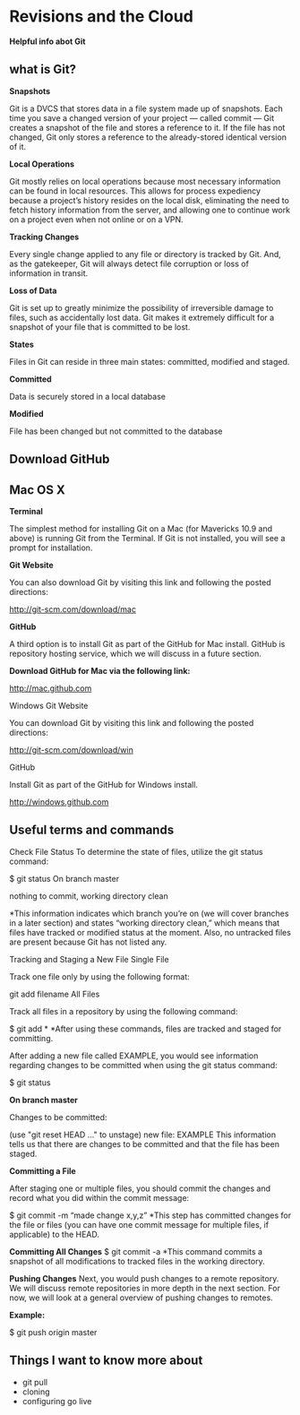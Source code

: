 # Revisions and the Cloud

**Helpful info abot Git**

## what is Git?

**Snapshots**

Git is a DVCS that stores data in a file system made up of snapshots. Each time you save a changed version of your project — called commit — Git creates a snapshot of the file and stores a reference to it. If the file has not changed, Git only stores a reference to the already-stored identical version of it.

**Local Operations**

Git mostly relies on local operations because most necessary information can be found in local resources. This allows for process expediency because a project’s history resides on the local disk, eliminating the need to fetch history information from the server, and allowing one to continue work on a project even when not online or on a VPN.

**Tracking Changes**

Every single change applied to any file or directory is tracked by Git. And, as the gatekeeper, Git will always detect file corruption or loss of information in transit.

**Loss of Data**

Git is set up to greatly minimize the possibility of irreversible damage to files, such as accidentally lost data. Git makes it extremely difficult for a snapshot of your file that is committed to be lost.

**States**

Files in Git can reside in three main states: committed, modified and staged.

**Committed**

Data is securely stored in a local database

**Modified**

File has been changed but not committed to the database

## Download GitHub

## Mac OS X

**Terminal**

The simplest method for installing Git on a Mac (for Mavericks 10.9 and above) is running Git from the Terminal. If Git is not installed, you will see a prompt for installation.

**Git Website**

You can also download Git by visiting this link and following the posted directions:

<http://git-scm.com/download/mac>

**GitHub**

A third option is to install Git as part of the GitHub for Mac install. GitHub is repository hosting service, which we will discuss in a future section.

**Download GitHub for Mac via the following link:**

<http://mac.github.com>

Windows
Git Website

You can download Git by visiting this link and following the posted directions:

<http://git-scm.com/download/win>

GitHub

Install Git as part of the GitHub for Windows install.

<http://windows.github.com>

## Useful terms and commands

Check File Status
To determine the state of files, utilize the git status command:

$ git status
On branch master

nothing to commit, working directory clean

*This information indicates which branch you’re on (we will cover branches in a later section) and states “working directory clean,” which means that files have tracked or modified status at the moment. Also, no untracked files are present because Git has not listed any.

Tracking and Staging a New File
Single File

Track one file only by using the following format:

git add filename
All Files

Track all files in a repository by using the following command:

$ git add *
*After using these commands, files are tracked and staged for committing.

After adding a new file called EXAMPLE, you would see information regarding changes to be committed when using the git status command:

$ git status

**On branch master**

Changes to be committed:

  (use "git reset HEAD ..." to unstage)
new file: EXAMPLE
This information tells us that there are changes to be committed and that the file has been staged.

**Committing a File**

After staging one or multiple files, you should commit the changes and record what you did within the commit message:

$ git commit -m “made change x,y,z”
*This step has committed changes for the file or files (you can have one commit message for multiple files, if applicable) to the HEAD.

**Committing All Changes**
$ git commit -a
*This command commits a snapshot of all modifications to tracked files in the working directory.

**Pushing Changes**
Next, you would push changes to a remote repository. We will discuss remote repositories in more depth in the next section. For now, we will look at a general overview of pushing changes to remotes.

**Example:**

$ git push origin master

## Things I want to know more about
- git pull
- cloning
- configuring go live 